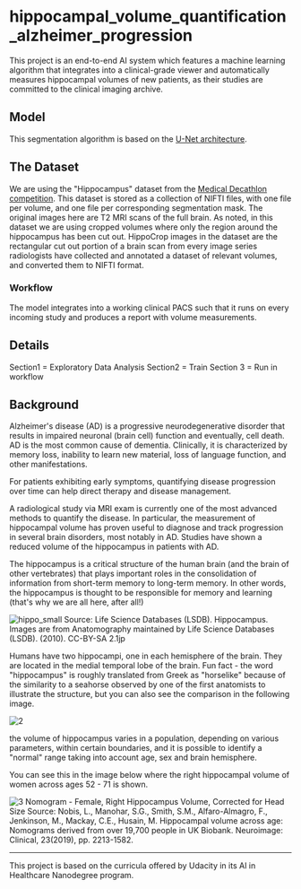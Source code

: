 # hippocampal_volume_quantification_alzheimer_progression

This project is an end-to-end AI system which features a machine learning algorithm that integrates into a clinical-grade viewer and automatically measures hippocampal volumes of new patients, as their studies are committed to the clinical imaging archive.

## Model
This segmentation algorithm is based on the [U-Net architecture](https://lmb.informatik.uni-freiburg.de/people/ronneber/u-net/).

## The Dataset
We are using the "Hippocampus" dataset from the [Medical Decathlon competition](http://medicaldecathlon.com/). This dataset is stored as a collection of NIFTI files, with one file per volume, and one file per corresponding segmentation mask. The original images here are T2 MRI scans of the full brain. As noted, in this dataset we are using cropped volumes where only the region around the hippocampus has been cut out. 
HippoCrop images in the dataset are the rectangular cut out portion of a brain scan from every image series radiologists have collected and annotated a dataset of relevant volumes, and converted them to NIFTI format.

### Workflow
The model integrates into a working clinical PACS such that it runs on every incoming study and produces a report with volume measurements.

## Details
Section1 = Exploratory Data Analysis
Section2 = Train
Section 3 = Run in workflow

## Background

Alzheimer's disease (AD) is a progressive neurodegenerative disorder that results in impaired neuronal (brain cell) function and eventually, cell death. AD is the most common cause of dementia. Clinically, it is characterized by memory loss, inability to learn new material, loss of language function, and other manifestations.

For patients exhibiting early symptoms, quantifying disease progression over time can help direct therapy and disease management.

A radiological study via MRI exam is currently one of the most advanced methods to quantify the disease. In particular, the measurement of hippocampal volume has proven useful to diagnose and track progression in several brain disorders, most notably in AD. Studies have shown a reduced volume of the hippocampus in patients with AD.

The hippocampus is a critical structure of the human brain (and the brain of other vertebrates) that plays important roles in the consolidation of information from short-term memory to long-term memory. In other words, the hippocampus is thought to be responsible for memory and learning (that's why we are all here, after all!)

![hippo_small](https://video.udacity-data.com/topher/2020/March/5e813bf9_hippocampus-small/hippocampus-small.gif)
Source: Life Science Databases (LSDB). Hippocampus. Images are from Anatomography maintained by Life Science Databases (LSDB). (2010). CC-BY-SA 2.1jp


Humans have two hippocampi, one in each hemisphere of the brain. They are located in the medial temporal lobe of the brain. Fun fact - the word "hippocampus" is roughly translated from Greek as "horselike" because of the similarity to a seahorse observed by one of the first anatomists to illustrate the structure, but you can also see the comparison in the following image.

![2](https://video.udacity-data.com/topher/2020/March/5e813bf7_hippocampus-and-seahorse-cropped/hippocampus-and-seahorse-cropped.jpg)

the volume of hippocampus varies in a population, depending on various parameters, within certain boundaries, and it is possible to identify a "normal" range taking into account age, sex and brain hemisphere.

You can see this in the image below where the right hippocampal volume of women across ages 52 - 71 is shown.

![3](https://video.udacity-data.com/topher/2020/March/5e813c01_nomogram-fem-right/nomogram-fem-right.jpg)
Nomogram - Female, Right Hippocampus Volume, Corrected for Head Size
Source: Nobis, L., Manohar, S.G., Smith, S.M., Alfaro-Almagro, F., Jenkinson, M., Mackay, C.E., Husain, M. Hippocampal volume across age: Nomograms derived from over 19,700 people in UK Biobank. Neuroimage: Clinical, 23(2019), pp. 2213-1582.


---
This project is based on the curricula offered by Udacity in its AI in Healthcare Nanodegree program.
